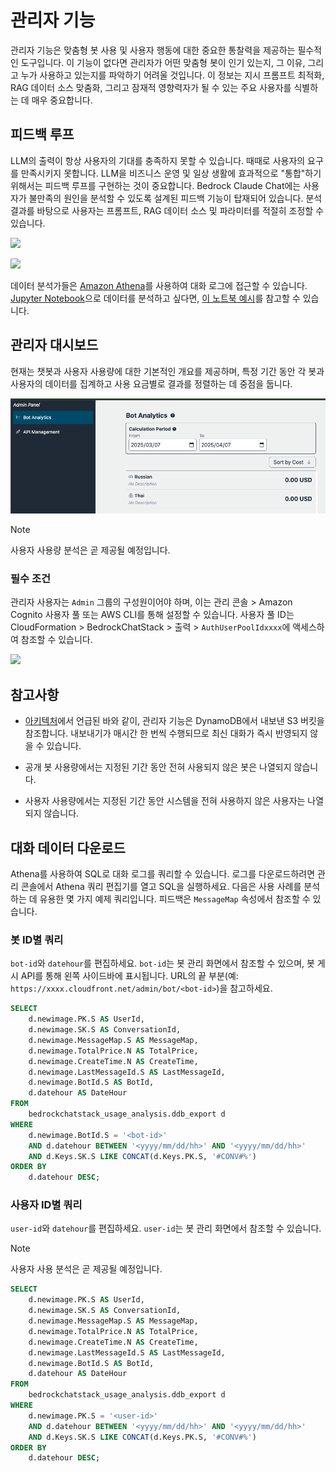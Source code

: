 # 관리자 기능

관리자 기능은 맞춤형 봇 사용 및 사용자 행동에 대한 중요한 통찰력을 제공하는 필수적인 도구입니다. 이 기능이 없다면 관리자가 어떤 맞춤형 봇이 인기 있는지, 그 이유, 그리고 누가 사용하고 있는지를 파악하기 어려울 것입니다. 이 정보는 지시 프롬프트 최적화, RAG 데이터 소스 맞춤화, 그리고 잠재적 영향력자가 될 수 있는 주요 사용자를 식별하는 데 매우 중요합니다.

## 피드백 루프

LLM의 출력이 항상 사용자의 기대를 충족하지 못할 수 있습니다. 때때로 사용자의 요구를 만족시키지 못합니다. LLM을 비즈니스 운영 및 일상 생활에 효과적으로 "통합"하기 위해서는 피드백 루프를 구현하는 것이 중요합니다. Bedrock Claude Chat에는 사용자가 불만족의 원인을 분석할 수 있도록 설계된 피드백 기능이 탑재되어 있습니다. 분석 결과를 바탕으로 사용자는 프롬프트, RAG 데이터 소스 및 파라미터를 적절히 조정할 수 있습니다.

![](./imgs/feedback_loop.png)

![](./imgs/feedback-using-claude-chat.png)

데이터 분석가들은 [Amazon Athena](https://aws.amazon.com/jp/athena/)를 사용하여 대화 로그에 접근할 수 있습니다. [Jupyter Notebook](https://jupyter.org/)으로 데이터를 분석하고 싶다면, [이 노트북 예시](../examples/notebooks/feedback_analysis_example.ipynb)를 참고할 수 있습니다.

## 관리자 대시보드

현재는 챗봇과 사용자 사용량에 대한 기본적인 개요를 제공하며, 특정 기간 동안 각 봇과 사용자의 데이터를 집계하고 사용 요금별로 결과를 정렬하는 데 중점을 둡니다.

![](./imgs/admin_bot_analytics.png)

> [!Note]
> 사용자 사용량 분석은 곧 제공될 예정입니다.

### 필수 조건

관리자 사용자는 `Admin` 그룹의 구성원이어야 하며, 이는 관리 콘솔 > Amazon Cognito 사용자 풀 또는 AWS CLI를 통해 설정할 수 있습니다. 사용자 풀 ID는 CloudFormation > BedrockChatStack > 출력 > `AuthUserPoolIdxxxx`에 액세스하여 참조할 수 있습니다.

![](./imgs/group_membership_admin.png)

## 참고사항

- [아키텍처](../README.md#architecture)에서 언급된 바와 같이, 관리자 기능은 DynamoDB에서 내보낸 S3 버킷을 참조합니다. 내보내기가 매시간 한 번씩 수행되므로 최신 대화가 즉시 반영되지 않을 수 있습니다.

- 공개 봇 사용량에서는 지정된 기간 동안 전혀 사용되지 않은 봇은 나열되지 않습니다.

- 사용자 사용량에서는 지정된 기간 동안 시스템을 전혀 사용하지 않은 사용자는 나열되지 않습니다.

## 대화 데이터 다운로드

Athena를 사용하여 SQL로 대화 로그를 쿼리할 수 있습니다. 로그를 다운로드하려면 관리 콘솔에서 Athena 쿼리 편집기를 열고 SQL을 실행하세요. 다음은 사용 사례를 분석하는 데 유용한 몇 가지 예제 쿼리입니다. 피드백은 `MessageMap` 속성에서 참조할 수 있습니다.

### 봇 ID별 쿼리

`bot-id`와 `datehour`를 편집하세요. `bot-id`는 봇 관리 화면에서 참조할 수 있으며, 봇 게시 API를 통해 왼쪽 사이드바에 표시됩니다. URL의 끝 부분(예: `https://xxxx.cloudfront.net/admin/bot/<bot-id>`)을 참고하세요.

```sql
SELECT
    d.newimage.PK.S AS UserId,
    d.newimage.SK.S AS ConversationId,
    d.newimage.MessageMap.S AS MessageMap,
    d.newimage.TotalPrice.N AS TotalPrice,
    d.newimage.CreateTime.N AS CreateTime,
    d.newimage.LastMessageId.S AS LastMessageId,
    d.newimage.BotId.S AS BotId,
    d.datehour AS DateHour
FROM
    bedrockchatstack_usage_analysis.ddb_export d
WHERE
    d.newimage.BotId.S = '<bot-id>'
    AND d.datehour BETWEEN '<yyyy/mm/dd/hh>' AND '<yyyy/mm/dd/hh>'
    AND d.Keys.SK.S LIKE CONCAT(d.Keys.PK.S, '#CONV#%')
ORDER BY
    d.datehour DESC;
```

### 사용자 ID별 쿼리

`user-id`와 `datehour`를 편집하세요. `user-id`는 봇 관리 화면에서 참조할 수 있습니다.

> [!Note]
> 사용자 사용 분석은 곧 제공될 예정입니다.

```sql
SELECT
    d.newimage.PK.S AS UserId,
    d.newimage.SK.S AS ConversationId,
    d.newimage.MessageMap.S AS MessageMap,
    d.newimage.TotalPrice.N AS TotalPrice,
    d.newimage.CreateTime.N AS CreateTime,
    d.newimage.LastMessageId.S AS LastMessageId,
    d.newimage.BotId.S AS BotId,
    d.datehour AS DateHour
FROM
    bedrockchatstack_usage_analysis.ddb_export d
WHERE
    d.newimage.PK.S = '<user-id>'
    AND d.datehour BETWEEN '<yyyy/mm/dd/hh>' AND '<yyyy/mm/dd/hh>'
    AND d.Keys.SK.S LIKE CONCAT(d.Keys.PK.S, '#CONV#%')
ORDER BY
    d.datehour DESC;
```